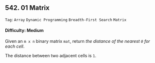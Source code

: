## 542. 01 Matrix

```Tag```: ```Array``` ```Dynamic Programming``` ```Breadth-First Search``` ```Matrix```

#### Difficulty: Medium

Given an ```m x n``` binary matrix ```mat```, return _the distance of the nearest ```0``` for each cell_.

The distance between two adjacent cells is ```1```.

